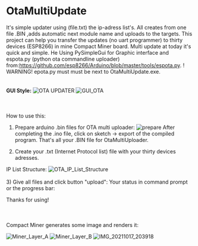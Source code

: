 # OtaMultiUpdate

It's simple updater using (file.txt) the ip-adress list's.
All creates from one file .BIN ,adds  automatic next module name and uploads to the targets. 
This project can help you transfer the updates (no uart programmer) to thirty devices (ESP8266) in mine Compact Miner board.
Multi update at today it's quick and simple.
He Using PySimpleGui  for Graphic interface and espota.py (python ota commandline uploader) 
from:https://github.com/esp8266/Arduino/blob/master/tools/espota.py.
! WARNING! epota.py must must be next to OtaMultiUpdate.exe.
<br>
<br>
<br>
<b>GUI Style:</b>
![OTA UPDATER](https://user-images.githubusercontent.com/24864691/139673991-91cc3be2-51f0-4acc-b9c7-33ca461b6208.png)
![GUI_OTA](https://user-images.githubusercontent.com/24864691/139674038-dfb62d2d-2288-48d4-8ad9-1a8311c110db.png)  
<br>
<br>
<br>
How to use this:
1) Prepare arduino .bin files for OTA multi uploader:
![prepare](https://user-images.githubusercontent.com/24864691/139676054-eae22c08-3590-4db7-9edb-93fbc33c45f9.png)
After completing the .ino file, click on sketch -> export of the compiled program.
That's all your .BIN file for OtaMultiUploader.

2) Create your .txt (Internet Protocol list) file with your thirty devices adresses.

IP List Structure:
![OTA_IP_List_Structure](https://user-images.githubusercontent.com/24864691/139674993-27410fde-e140-4847-978c-136bdfd68f1f.png)
<br>
<br>
3) Give all files and click button "upload":
Your status in command prompt or the progress bar:


Thanks for using!  
<br>
<br>
<br>
Compact Miner generates some image and renders it: 

![Miner_Layer_A](https://user-images.githubusercontent.com/24864691/139735332-4e6abdec-339e-4197-8d83-5a85cce45a36.png)
![Miner_Layer_B](https://user-images.githubusercontent.com/24864691/139735383-3f151f10-dded-405a-a55f-82d2b47a529a.png)
![IMG_20211017_203918](https://user-images.githubusercontent.com/24864691/139735367-ee4ff7c0-6b5d-496b-930c-6e0c8cfe04f5.jpg)
